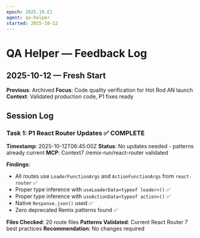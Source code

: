```yaml
---
epoch: 2025.10.E1
agent: qa-helper
started: 2025-10-12
---
```


# QA Helper — Feedback Log

## 2025-10-12 — Fresh Start

**Previous**: Archived
**Focus**: Code quality verification for Hot Rod AN launch
**Context**: Validated production code, P1 fixes ready

## Session Log

### Task 1: P1 React Router Updates ✅ COMPLETE
**Timestamp**: 2025-10-12T06:45:00Z
**Status**: No updates needed - patterns already current
**MCP**: Context7 /remix-run/react-router validated

**Findings**:
- All routes use `LoaderFunctionArgs` and `ActionFunctionArgs` from `react-router` ✅
- Proper type inference with `useLoaderData<typeof loader>()` ✅
- Proper type inference with `useActionData<typeof action>()` ✅
- Native `Response.json()` used ✅
- Zero deprecated Remix patterns found ✅

**Files Checked**: 20 route files
**Patterns Validated**: Current React Router 7 best practices
**Recommendation**: No changes required

